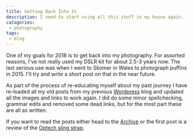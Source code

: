 ```yaml
---
title: Getting Back Into It
description: I need to start using all this stuff in my house again.
catagories:
 - photography
tags:
 - blog
---
```

One of my goals for 2018 is to get back into my photography.  For assorted reasons, I've not really used my DSLR kit for about 2.5-3 years now.  The last serious use was when I went to Skomer in Wales to photograph puffins in 2015.  I'll try and write a short post on that in the near future.

As part of the process of re-educating myself about my past journey I have re-loaded all my old posts from my previous [Wordpress][wordpress] blog and updated all the images and links to work again.  I did do some minor spellchecking, grammar edits and removed some dead links, but for the most part these are all as written.

If you want to read the posts either head to the [Archive](/archive/) or the first post is a review of the [Optech sling strap][firstpost].

[wordpress]: http://www.wordpress.org
[firstpost]: /2011/02/10/optech-utility-strap-sling-review/
